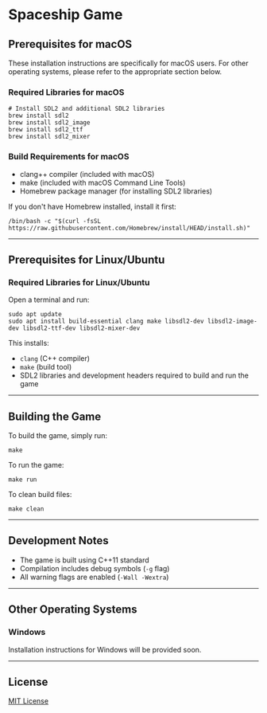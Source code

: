# Spaceship Game

## Prerequisites for macOS

These installation instructions are specifically for macOS users. For other operating systems, please refer to the appropriate section below.

### Required Libraries for macOS
    # Install SDL2 and additional SDL2 libraries
    brew install sdl2
    brew install sdl2_image
    brew install sdl2_ttf
    brew install sdl2_mixer

### Build Requirements for macOS
- clang++ compiler (included with macOS)
- make (included with macOS Command Line Tools)
- Homebrew package manager (for installing SDL2 libraries)

If you don't have Homebrew installed, install it first:
```
/bin/bash -c "$(curl -fsSL https://raw.githubusercontent.com/Homebrew/install/HEAD/install.sh)"
```
---

## Prerequisites for Linux/Ubuntu

### Required Libraries for Linux/Ubuntu

Open a terminal and run:

    sudo apt update
    sudo apt install build-essential clang make libsdl2-dev libsdl2-image-dev libsdl2-ttf-dev libsdl2-mixer-dev

This installs:
- `clang` (C++ compiler)
- `make` (build tool)
- SDL2 libraries and development headers required to build and run the game

---

## Building the Game

To build the game, simply run:

    make

To run the game:

    make run

To clean build files:

    make clean

---

## Development Notes
- The game is built using C++11 standard
- Compilation includes debug symbols (`-g` flag)
- All warning flags are enabled (`-Wall -Wextra`)

---

## Other Operating Systems

### Windows
Installation instructions for Windows will be provided soon.

---

## License

[MIT License](https://opensource.org/licenses/MIT)
